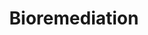 ---
title: Bioremediation
description: metagenomics, proteomics, to improve quality of water and soil

long_desc:
  The environmental pollution that is now widespread poses a significant risk to our well-being. Novel methods of decontamination and clean-up are required, and few alternatives are as promising as bioremediation. 
  <br>
  <br> 
  We are coupling our expertise in metagenomics, proteomics, molecular biology, metabolic engineering and enzyme engineering to develop sustainable bioremediation strategies and improve the quality of our water and soil. The BioFoundry is also part of a global network of collaborators that is striving to make our planet more habitable. 
modal_image: /img/research/better_bioprocesses.jpg
front_image: /img/research/better_bioprocesses.jpg
---